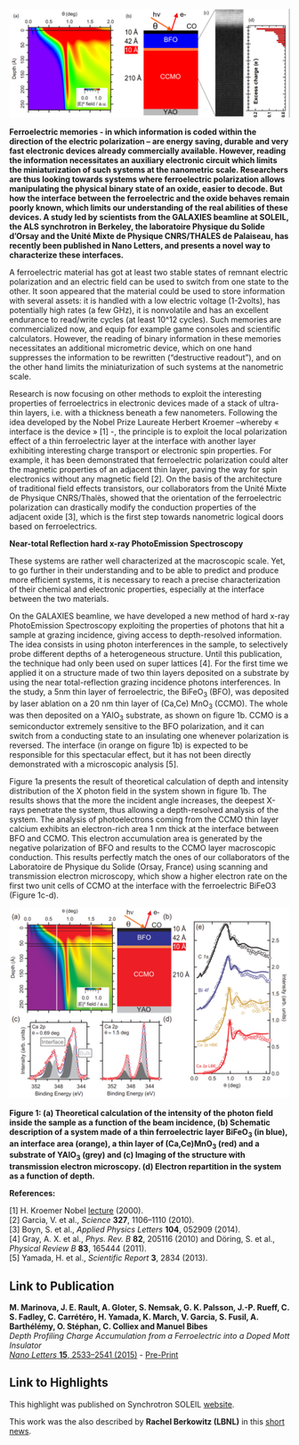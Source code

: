 ![header](00_header_ccmo.png)

**Ferroelectric memories - in which information is coded within the direction of the electric polarization – are energy saving, durable and very fast electronic devices already commercially available. However, reading the information necessitates an auxiliary electronic circuit which limits the miniaturization of such systems at the nanometric scale. Researchers are thus looking towards systems where ferroelectric polarization allows manipulating the physical binary state of an oxide, easier to decode. But how the interface between the ferroelectric and the oxide behaves remain poorly known, which limits our understanding of the real abilities of these devices. A study led by scientists from the GALAXIES beamline at SOLEIL, the ALS synchrotron in Berkeley, the laboratoire Physique du Solide d’Orsay and the Unité Mixte de Physique CNRS/THALES de Palaiseau, has recently been published in Nano Letters, and presents a novel way to characterize these interfaces.**

A ferroelectric material has got at least two stable states of remnant electric polarization and an electric field can be used to switch from one state to the other. It soon appeared that the material could be used to store information with several assets: it is handled with a low electric voltage (1-2volts), has potentially high rates (a few GHz), it is nonvolatile and has an excellent endurance to read/write cycles (at least 10^12 cycles). Such memories are commercialized now, and equip for example game consoles and scientific calculators. However, the reading of binary information in these memories necessitates an additional micrometric device, which on one hand suppresses the information to be rewritten (“destructive readout”), and on the other hand limits the miniaturization of such systems at the nanometric scale.

Research is now focusing on other methods to exploit the interesting properties of ferroelectrics in electronic devices made of a stack of ultra-thin layers, i.e. with a thickness beneath a few nanometers. Following the idea developed by the Nobel Prize Laureate Herbert Kroemer –whereby « interface is the device » [1] -, the principle is to exploit the local polarization effect of a thin ferroelectric layer at the interface with another layer exhibiting interesting charge transport or electronic spin properties. For example, it has been demonstrated that ferroelectric polarization could alter the magnetic properties of an adjacent thin layer, paving the way for spin electronics without any magnetic field [2]. On the basis of the architecture of traditional field effects transistors, our collaborators from the Unité Mixte de Physique CNRS/Thalès, showed that the orientation of the ferroelectric polarization can drastically modify the conduction properties of the adjacent oxide [3], which is the first step towards nanometric logical doors based on ferroelectrics.

**Near-total Reflection hard x-ray PhotoEmission Spectroscopy**

These systems are rather well characterized at the macroscopic scale. Yet, to go further in their understanding and to be able to predict and produce more efficient systems, it is necessary to reach a precise characterization of their chemical and electronic properties, especially at the interface between the two materials.

On the GALAXIES beamline, we have developed a new method of hard x-ray PhotoEmission Spectroscopy exploiting the properties of photons that hit a sample at grazing incidence, giving access to depth-resolved information. The idea consists in using photon interferences in the sample, to selectively probe different depths of a heterogeneous structure. Until this publication, the technique had only been used on super lattices [4]. For the first time we applied it on a structure made of two thin layers deposited on a substrate by using the near total-reflection grazing incidence photons interferences. In the study, a 5nm thin layer of ferroelectric, the BiFeO<sub>3</sub> (BFO), was deposited by laser ablation on a 20 nm thin layer of (Ca,Ce) MnO<sub>3</sub> (CCMO). The whole was then deposited on a YAlO<sub>3</sub> substrate, as shown on figure 1b. CCMO is a semiconductor extremely sensitive to the BFO polarization, and it can switch from a conducting state to an insulating one whenever polarization is reversed. The interface (in orange on figure 1b) is expected to be responsible for this spectacular effect, but it has not been directly demonstrated with a microscopic analysis [5].

Figure 1a presents the result of theoretical calculation of depth and intensity distribution of the X photon field in the system shown in figure 1b. The results shows that the more the incident angle increases, the deepest X-rays penetrate the system, thus allowing a depth-resolved analysis of the system. The analysis of photoelectrons coming from the CCMO thin layer calcium exhibits an electron-rich area 1 nm thick at the interface between BFO and CCMO. This electron accumulation area is generated by the negative polarization of BFO and results to the CCMO layer macroscopic conduction. This results perfectly match the ones of our collaborators of the Laboratoire de Physique du Solide (Orsay, France) using scanning and transmission electron microscopy, which show a higher electron rate on the first two unit cells of CCMO at the interface with the ferroelectric BiFeO3 (Figure 1c-d).

![Figure 1](01_figure_haxpes.png)

__Figure 1: (a) Theoretical calculation of the intensity of the photon field inside the sample as a function of the beam incidence, (b) Schematic description of a system made of a thin ferroelectric layer BiFeO<sub>3</sub> (in blue), an interface area (orange), a thin layer of (Ca,Ce)MnO<sub>3</sub> (red) and a substrate of YAlO<sub>3</sub> (grey) and (c) Imaging of the structure with transmission electron microscopy. (d) Electron repartition in the system as a function of depth.__

__References:__  

[1] H. Kroemer Nobel [lecture](http://www.nobelprize.org/nobel_prizes/physics/laureates/2000/kroemer-lecture.pdf) (2000).  
[2] Garcia, V. et al., *Science* **327**, 1106–1110 (2010).  
[3] Boyn, S. et al., *Applied Physics Letters* **104**, 052909 (2014).  
[4] Gray, A. X. et al., *Phys. Rev. B* **82**, 205116 (2010) and Döring, S. et al., *Physical Review B* **83**, 165444 (2011).  
[5] Yamada, H. et al., *Scientific Report* **3**, 2834 (2013).  


Link to Publication
---

__M. Marinova, J. E. Rault, A. Gloter, S. Nemsak, G. K. Palsson, J.-P. Rueff, C. S. Fadley, C. Carrétéro, H. Yamada, K. March, V. Garcia, S. Fusil, A. Barthélémy, O. Stéphan, C. Colliex and Manuel Bibes__  
*Depth Profiling Charge Accumulation from a Ferroelectric into a Doped Mott Insulator*  
[*Nano Letters* **15**, 2533–2541 (2015)](http://pubs.acs.org/doi/abs/10.1021/acs.nanolett.5b00104) - [Pre-Print](https://arxiv.org/abs/1708.09160)

Link to Highlights
---

This highlight was published on Synchrotron SOLEIL [website](https://www.synchrotron-soleil.fr/en/news/characterization-electronic-properties-functionalized-oxides-interface).

This work was the also described by __Rachel Berkowitz (LBNL)__ in this [short news](https://newscenter.lbl.gov/2015/06/10/investigating-buried-interfaces-in-ferroelectric-materials/).
